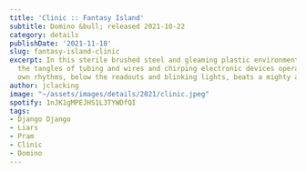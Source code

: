 ```yaml
---
title: 'Clinic :: Fantasy Island'
subtitle: Domino &bull; released 2021-10-22
category: details
publishDate: '2021-11-18'
slug: fantasy-island-clinic
excerpt: In this sterile brushed steel and gleaming plastic environment, underneath
  the tangles of tubing and wires and chirping electronic devices operating at their
  own rhythms, below the readouts and blinking lights, beats a mighty analog heart.
author: jclacking
image: "~/assets/images/details/2021/clinic.jpeg"
spotify: 1nJK1gMPEJHS1L3TYWDfQI
tags:
- Django Django
- Liars
- Pram
- Clinic
- Domino
---
```


